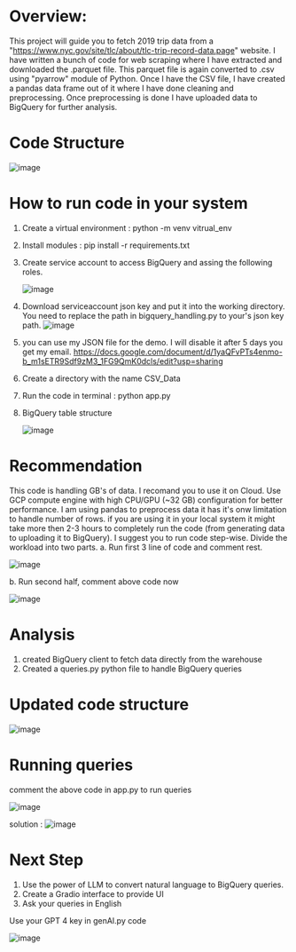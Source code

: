 # Overview:
This project will guide you to fetch 2019 trip data from a "https://www.nyc.gov/site/tlc/about/tlc-trip-record-data.page" website. I have written a bunch of code for web scraping where I have extracted and downloaded the .parquet file. This parquet file is again converted to .csv using "pyarrow" module of Python. Once I have the CSV file, I have created a pandas data frame out of it where I have done cleaning and preprocessing. Once preprocessing is done I have uploaded data to BigQuery for further analysis. 

# Code Structure
![image](https://github.com/user-attachments/assets/d6c37d14-83a6-4424-aac7-a9b2e32a92ae)


# How to run code in your system
1. Create a virtual environment : python -m venv vitrual_env
2. Install modules : pip install -r requirements.txt
3. Create service account to access BigQuery and assing the following roles.
   
   ![image](https://github.com/user-attachments/assets/a8ecdccf-c858-43b2-9804-820f32b32462)
   
4.  Download serviceaccount json key and put it into the working directory. You need to replace the path in bigquery_handling.py to your's json key path.
   ![image](https://github.com/user-attachments/assets/398bd502-e8b6-47c8-ad61-1a14416c0d66)

5. you can use my JSON file for the demo. I will disable it after 5 days you get my email.
 https://docs.google.com/document/d/1yaQFvPTs4enmo-b_m1sETR9Sdf9zM3_1FG9QmK0dcls/edit?usp=sharing

6. Create a directory with the name CSV_Data
7.  Run the code in terminal : python app.py
8. BigQuery table structure

   ![image](https://github.com/user-attachments/assets/912fa8a3-af6b-43bb-abb4-ab0df4d012f0)

# Recommendation
This code is handling GB's of data. I recomand you to use it on Cloud. Use GCP compute engine with high CPU/GPU (~32 GB) configuration for better performance. I am using pandas to preprocess data it has it's onw limitation to handle number of rows. if you are using it in your local system it might take more then 2-3 hours to completely run the code (from generating data to uploading it to BigQuery). 
I suggest you to run code step-wise.
Divide the workload into two parts. 
a. Run first 3 line of code and comment rest. 

![image](https://github.com/user-attachments/assets/825b4613-268e-4cfc-8b94-277f5b3a9660)

b. Run second half, comment above code now

![image](https://github.com/user-attachments/assets/1f8743eb-de25-4d8f-bed6-561bcb2de094)

# Analysis
1. created BigQuery client to fetch data directly from the warehouse
2. Created a queries.py python file to handle BigQuery queries

# Updated code structure
![image](https://github.com/user-attachments/assets/513da5f6-9fb0-41ef-86a4-5466d53aa559)

# Running queries
comment the above code in app.py to run queries

![image](https://github.com/user-attachments/assets/e1448b29-1c7d-4192-8863-1795f3edb97c)


solution : 
![image](https://github.com/user-attachments/assets/108bccf2-69f9-437c-8d9c-4969ae790feb)





# Next Step
1. Use the power of LLM to convert natural language to BigQuery queries.
2. Create a Gradio interface to provide UI
3. Ask your queries in English

Use your GPT 4  key in genAI.py code

![image](https://github.com/user-attachments/assets/47985cbb-3d5f-47f1-8f4e-9904f58ffe92)






